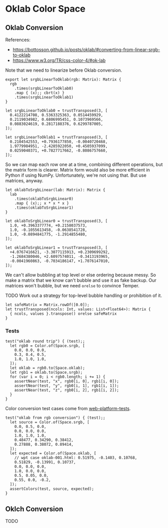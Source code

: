 # Oklab Color Space

## Oklab Conversion

References:

- https://bottosson.github.io/posts/oklab/#converting-from-linear-srgb-to-oklab
- https://www.w3.org/TR/css-color-4/#ok-lab

Note that we need to linearize before Oklab conversion.

    export let srgbLinearToOklab(rgb: Matrix): Matrix {
      rgb
        .times(srgbLinearToOklab0)
        .map { (x);; cbrt(x) }
        .times(srgbLinearToOklab1)
    }

    let srgbLinearToOklab0 = trustTransposed(3, [
      0.4122214708, 0.5363325363, 0.0514459929,
      0.2119034982, 0.6806995451, 0.1073969566,
      0.0883024619, 0.2817188376, 0.6299787005,
    ]);

    let srgbLinearToOklab1 = trustTransposed(3, [
      0.2104542553, +0.7936177850, -0.0040720468,
      1.9779984951, -2.4285922050, +0.4505937099,
      0.0259040371, +0.7827717662, -0.8086757660,
    ]);

So we can map each row one at a time, combining different operations, but the
matrix form is clearer. Matrix form would also be more efficient in Python if
using NumPy. Unfortunately, we're not using that. But use matrices, anyway.

    let oklabToSrgbLinear(lab: Matrix): Matrix {
      lab
        .times(oklabToSrgbLinear0)
        .map { (x);; x * x * x }
        .times(oklabToSrgbLinear1)
    }

    let oklabToSrgbLinear0 = trustTransposed(3, [
      1.0, +0.3963377774, +0.2158037573,
      1.0, -0.1055613458, -0.0638541728,
      1.0, -0.0894841775, -1.2914855480,
    ]);

    let oklabToSrgbLinear1 = trustTransposed(3, [
      +4.0767416621, -3.3077115913, +0.2309699292,
      -1.2684380046, +2.6097574011, -0.3413193965,
      -0.0041960863, -0.7034186147, +1.7076147010,
    ]);

We can't allow bubbling at top level or else ordering because messy. So make a
matrix that we know can't bubble and use it as fake backup. Our matrices won't
bubble, but we need `orelse` to convince Temper.

TODO Work out a strategy for top-level bubble handling or prohibition of it.

    let safeMatrix = Matrix.rowOf([0.0]);
    let trustTransposed(ncols: Int, values: List<Float64>): Matrix {
      { ncols, values }.transpose() orelse safeMatrix
    }

### Tests

    test("oklab round trip") { (test);;
      let rgb0 = Color.of(Space.srgb, [
        0.0, 0.0, 0.0,
        0.3, 0.4, 0.5,
        1.0, 1.0, 1.0,
      ]);
      let oklab = rgb0.to(Space.oklab);
      let rgb1 = oklab.to(Space.srgb);
      for (var i = 0; i < rgb0.length; i += 1) {
        assertNear(test, "x", rgb0[i, 0], rgb1[i, 0]);
        assertNear(test, "y", rgb0[i, 1], rgb1[i, 1]);
        assertNear(test, "z", rgb0[i, 2], rgb1[i, 2]);
      }
    }

Color conversion test cases come from [web-platform-tests][CssColorTests].

    test("oklab from rgb conversion") { (test);;
      let source = Color.of(Space.srgb, [
        0.0, 0.5, 0.0,
        0.0, 0.0, 0.0,
        1.0, 1.0, 1.0,
        0.48477, 0.34290, 0.38412,
        0.27888, 0.38072, 0.89414,
      ]);
      let expected = Color.of(Space.oklab, [
        // wpt case oklab-001.html: 0.51975, -0.1403, 0.10768,
        0.51829, -0.13991, 0.10737,
        0.0, 0.0, 0.0,
        1.0, 0.0, 0.0,
        0.5, 0.05, 0.0,
        0.55, 0.0, -0.2,
      ]);
      assertColors(test, source, expected);
    }

## Oklch Conversion

TODO

[CssColorTests]: https://github.com/web-platform-tests/wpt/tree/master/css/css-color
